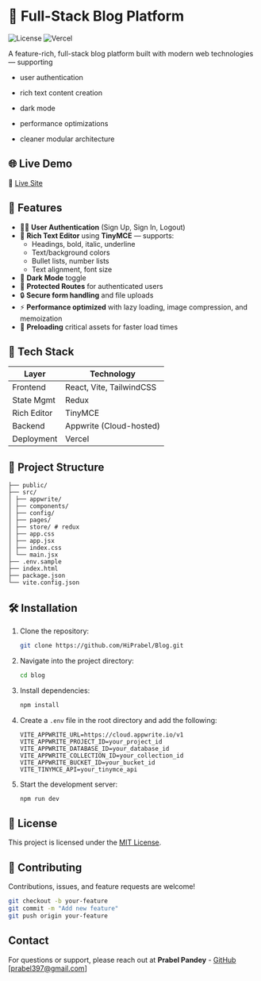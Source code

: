 # 📝 Full-Stack Blog Platform

![License](https://img.shields.io/badge/license-MIT-blue.svg)
![Vercel](https://img.shields.io/badge/deployed%20on-Vercel-000?logo=vercel)

A feature-rich, full-stack blog platform built with modern web technologies — supporting 

- user authentication

- rich text content creation

- dark mode

- performance optimizations

- cleaner modular architecture


## 🌐 Live Demo

🔗 [Live Site](https://blog-by-prabel.vercel.app/)


## 🚀 Features

- 🧑‍💻 **User Authentication** (Sign Up, Sign In, Logout)
- 📝 **Rich Text Editor** using **TinyMCE** — supports:
  - Headings, bold, italic, underline
  - Text/background colors
  - Bullet lists, number lists
  - Text alignment, font size
- 🌙 **Dark Mode** toggle
- 🧩 **Protected Routes** for authenticated users
- 🔒 **Secure form handling** and file uploads
- ⚡ **Performance optimized** with lazy loading, image compression, and memoization
- 🎯 **Preloading** critical assets for faster load times


## 🧠 Tech Stack

| Layer       | Technology                    |
|-------------|-------------------------------|
| Frontend    | React, Vite, TailwindCSS      |
| State Mgmt  | Redux                         |
| Rich Editor | TinyMCE                       |
| Backend     | Appwrite (Cloud-hosted)       |
| Deployment  | Vercel                        |

## 📂 Project Structure

```
├── public/
├── src/
│ ├── appwrite/
│ ├── components/
│ ├── config/
│ ├── pages/
│ ├── store/ # redux
│ ├── app.css
│ ├── app.jsx
│ ├── index.css
│ └── main.jsx 
├── .env.sample
├── index.html
├── package.json
└── vite.config.json
```

## 🛠️ Installation

1. Clone the repository:
   ```sh
   git clone https://github.com/HiPrabel/Blog.git
   ```
2. Navigate into the project directory:
   ```sh
   cd blog
   ```
3. Install dependencies:
   ```sh
   npm install
   ```
4. Create a `.env` file in the root directory and add the following:
   ```env
   VITE_APPWRITE_URL=https://cloud.appwrite.io/v1
   VITE_APPWRITE_PROJECT_ID=your_project_id
   VITE_APPWRITE_DATABASE_ID=your_database_id
   VITE_APPWRITE_COLLECTION_ID=your_collection_id
   VITE_APPWRITE_BUCKET_ID=your_bucket_id
   VITE_TINYMCE_API=your_tinymce_api
   ```
5. Start the development server:
   ```sh
   npm run dev
   ```

## 📃 License

This project is licensed under the [MIT License](LICENSE).

## 🤝 Contributing

Contributions, issues, and feature requests are welcome!
  ```sh
  git checkout -b your-feature
  git commit -m "Add new feature"
  git push origin your-feature
  ```

## Contact

For questions or support, please reach out at **Prabel Pandey** - [GitHub](https://github.com/HiPrabel) [prabel397@gmail.com]


